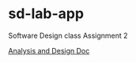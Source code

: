 # sd-lab-app
Software Design class Assignment 2

[Analysis and Design Doc](https://docs.google.com/document/d/19uyjzKEdbYoY3c1KzQuft22-qbLx2QipN04q0o_2qSg/edit?usp=sharing)
